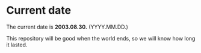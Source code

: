 # Current date

The current date is **2003.08.30.** (YYYY.MM.DD.)

This repository will be good when the world ends, so we will know how long it lasted.